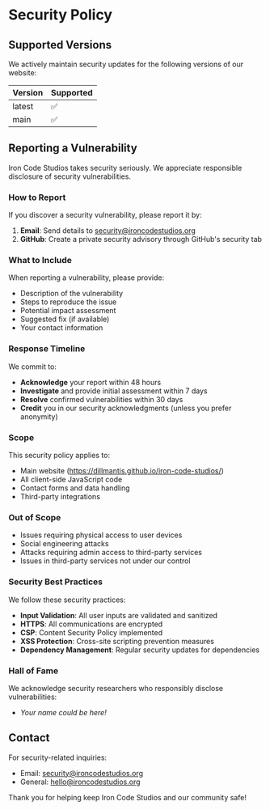 # Security Policy

## Supported Versions

We actively maintain security updates for the following versions of our website:

| Version | Supported          |
| ------- | ------------------ |
| latest  | :white_check_mark: |
| main    | :white_check_mark: |

## Reporting a Vulnerability

Iron Code Studios takes security seriously. We appreciate responsible disclosure of security vulnerabilities.

### How to Report

If you discover a security vulnerability, please report it by:

1. **Email**: Send details to security@ironcodestudios.org
2. **GitHub**: Create a private security advisory through GitHub's security tab

### What to Include

When reporting a vulnerability, please provide:

- Description of the vulnerability
- Steps to reproduce the issue
- Potential impact assessment
- Suggested fix (if available)
- Your contact information

### Response Timeline

We commit to:

- **Acknowledge** your report within 48 hours
- **Investigate** and provide initial assessment within 7 days
- **Resolve** confirmed vulnerabilities within 30 days
- **Credit** you in our security acknowledgments (unless you prefer anonymity)

### Scope

This security policy applies to:

- Main website (https://dillmantis.github.io/iron-code-studios/)
- All client-side JavaScript code
- Contact forms and data handling
- Third-party integrations

### Out of Scope

- Issues requiring physical access to user devices
- Social engineering attacks
- Attacks requiring admin access to third-party services
- Issues in third-party services not under our control

### Security Best Practices

We follow these security practices:

- **Input Validation**: All user inputs are validated and sanitized
- **HTTPS**: All communications are encrypted
- **CSP**: Content Security Policy implemented
- **XSS Protection**: Cross-site scripting prevention measures
- **Dependency Management**: Regular security updates for dependencies

### Hall of Fame

We acknowledge security researchers who responsibly disclose vulnerabilities:

- *Your name could be here!*

## Contact

For security-related inquiries:
- Email: security@ironcodestudios.org
- General: hello@ironcodestudios.org

Thank you for helping keep Iron Code Studios and our community safe!

